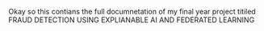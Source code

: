 Okay so this contians the full documnetation of my final year project titiled FRAUD DETECTION USING EXPLIANABLE AI AND FEDERATED LEARNING
